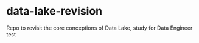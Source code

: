 # data-lake-revision
Repo to revisit the core conceptions of Data Lake, study for Data Engineer test
